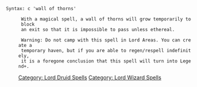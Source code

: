 ` Syntax: c 'wall of thorns' `

<dir>

` With a magical spell, a wall of thorns will grow temporarily to block`  
` an exit so that it is impossible to pass unless ethereal.`

` Warning: Do not camp with this spell in Lord Areas. You can create a`  
` temporary haven, but if you are able to regen/respell indefinitely,`  
` it is a foregone conclusion that this spell will turn into Legend+.`

[Category: Lord Druid Spells](Category:_Lord_Druid_Spells "wikilink")
[Category: Lord Wizard Spells](Category:_Lord_Wizard_Spells "wikilink")
